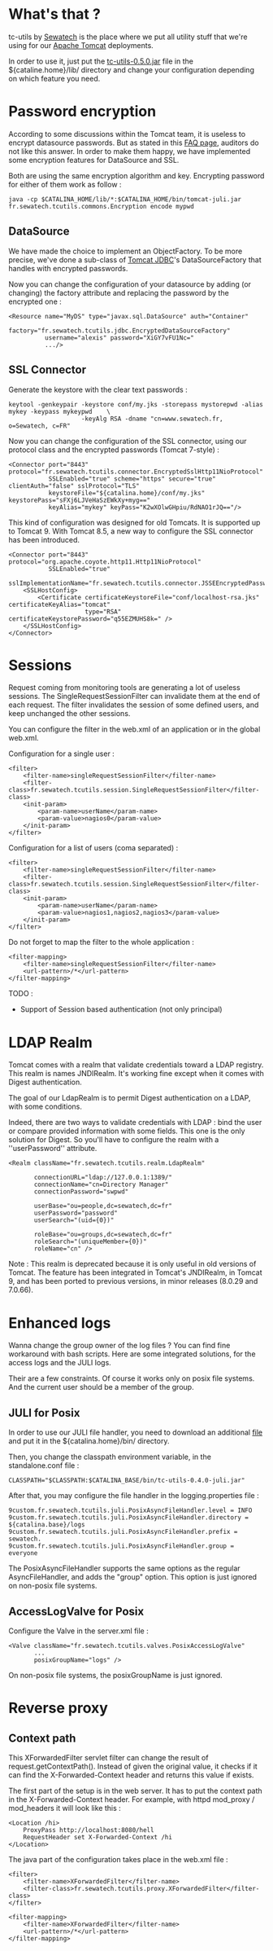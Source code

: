 # What's that ?

tc-utils by [Sewatech](http://www.sewatech.fr) is the place where we put all utility stuff that we're using for our [Apache Tomcat](http://tomcat.apache.org) deployments. 

In order to use it, just put the [tc-utils-0.5.0.jar](https://repo1.maven.org/maven2/fr/sewatech/utils/tc-utils/0.5.0/tc-utils-0.5.0.jar) file in the ${cataline.home}/lib/ directory and change your configuration depending on which feature you need.

# Password encryption

According to some discussions within the Tomcat team, it is useless to encrypt datasource passwords. But as stated in this [FAQ page](http://wiki.apache.org/tomcat/FAQ/Password), auditors do not like this answer. In order to make them happy, we have implemented some encryption features for DataSource and SSL.

Both are using the same encryption algorithm and key. Encrypting password for either of them work as follow :
 
    java -cp $CATALINA_HOME/lib/*:$CATALINA_HOME/bin/tomcat-juli.jar fr.sewatech.tcutils.commons.Encryption encode mypwd 

## DataSource
 
We have made the choice to implement an ObjectFactory. To be more precise, we've done a sub-class of [Tomcat JDBC](http://tomcat.apache.org/tomcat-7.0-doc/jdbc-pool.html)'s DataSourceFactory that handles with encrypted passwords. 

Now you can change the configuration of your datasource by adding (or changing) the factory attribute and replacing the password by the encrypted one :
   
    <Resource name="MyDS" type="javax.sql.DataSource" auth="Container" 
              factory="fr.sewatech.tcutils.jdbc.EncryptedDataSourceFactory"
              username="alexis" password="XiGY7vFU1Nc=" 
              .../> 

## SSL Connector

Generate the keystore with the clear text passwords :

    keytool -genkeypair -keystore conf/my.jks -storepass mystorepwd -alias mykey -keypass mykeypwd    \
                        -keyAlg RSA -dname "cn=www.sewatech.fr, o=Sewatech, c=FR"    

Now you can change the configuration of the SSL connector, using our protocol class and the encrypted passwords (Tomcat 7-style) :

    <Connector port="8443" protocol="fr.sewatech.tcutils.connector.EncryptedSslHttp11NioProtocol"
               SSLEnabled="true" scheme="https" secure="true" clientAuth="false" sslProtocol="TLS" 
               keystoreFile="${catalina.home}/conf/my.jks" keystorePass="sFXj6LJVeHaSzEWkXy+myg=="
               keyAlias="mykey" keyPass="K2wXOlwGHpiu/RdNAO1rJQ=="/>

This kind of configuration was designed for old Tomcats. It is supported up to Tomcat 9. With Tomcat 8.5, a new way to configure the SSL connector has been introduced.

    <Connector port="8443" protocol="org.apache.coyote.http11.Http11NioProtocol"
               SSLEnabled="true"
               sslImplementationName="fr.sewatech.tcutils.connector.JSSEEncryptedPasswordImplementation">
        <SSLHostConfig>
            <Certificate certificateKeystoreFile="conf/localhost-rsa.jks" certificateKeyAlias="tomcat"
                         type="RSA" certificateKeystorePassword="q55EZMUHS8k=" />
        </SSLHostConfig>
    </Connector>

# Sessions

Request coming from monitoring tools are generating a lot of useless sessions. The SingleRequestSessionFilter can invalidate them at the end of each request. The filter invalidates the session of some defined users, and keep unchanged the other sessions.

You can configure the filter in the web.xml of an application or in the global web.xml.

Configuration for a single user :

    <filter>
        <filter-name>singleRequestSessionFilter</filter-name>
        <filter-class>fr.sewatech.tcutils.session.SingleRequestSessionFilter</filter-class>
        <init-param>
            <param-name>userName</param-name>
            <param-value>nagios0</param-value>
        </init-param>
    </filter>
    
Configuration for a list of users (coma separated) :

    <filter>
        <filter-name>singleRequestSessionFilter</filter-name>
        <filter-class>fr.sewatech.tcutils.session.SingleRequestSessionFilter</filter-class>
        <init-param>
            <param-name>userName</param-name>
            <param-value>nagios1,nagios2,nagios3</param-value>
        </init-param>
    </filter>

Do not forget to map the filter to the whole application :
    
    <filter-mapping>
        <filter-name>singleRequestSessionFilter</filter-name>
        <url-pattern>/*</url-pattern>
    </filter-mapping>

TODO :

* Support of Session based authentication (not only principal)

# LDAP Realm

Tomcat comes with a realm that validate credentials toward a LDAP registry. This realm is names JNDIRealm. It's working fine except when it comes with Digest authentication.

The goal of our LdapRealm is to permit Digest authentication on a LDAP, with some conditions.
 
Indeed, there are two ways to validate credentials with LDAP : bind the user or compare provided information with some fields. This one is the only solution for Digest. So you'll have to configure the realm with a ''userPassword'' attribute.  

    <Realm className="fr.sewatech.tcutils.realm.LdapRealm"

           connectionURL="ldap://127.0.0.1:1389/"
           connectionName="cn=Directory Manager"
           connectionPassword="swpwd"

           userBase="ou=people,dc=sewatech,dc=fr"
           userPassword="password"
           userSearch="(uid={0})"

           roleBase="ou=groups,dc=sewatech,dc=fr"
           roleSearch="(uniqueMember={0})"
           roleName="cn" />

Note : This realm is deprecated because it is only useful in old versions of Tomcat. The feature has been integrated in Tomcat's JNDIRealm, in Tomcat 9, and has been ported to previous versions, in minor releases (8.0.29 and 7.0.66).

# Enhanced logs

Wanna change the group owner of the log files ? You can find fine workaround with bash scripts. Here are some integrated solutions, for the access logs and the JULI logs. 

Their are a few constraints. Of course it works only on posix file systems. And the current user should be a member of the group.

## JULI for Posix

In order to use our JULI file handler, you need to download an additional [file](https://repo1.maven.org/maven2/fr/sewatech/utils/tc-utils/0.4.0/tc-utils-0.4.0-juli.jar) 
and put it in the ${catalina.home}/bin/ directory.

Then, you change the classpath environment variable, in the standalone.conf file :

    CLASSPATH="$CLASSPATH:$CATALINA_BASE/bin/tc-utils-0.4.0-juli.jar"

After that, you may configure the file handler in the logging.properties file :

    9custom.fr.sewatech.tcutils.juli.PosixAsyncFileHandler.level = INFO
    9custom.fr.sewatech.tcutils.juli.PosixAsyncFileHandler.directory = ${catalina.base}/logs
    9custom.fr.sewatech.tcutils.juli.PosixAsyncFileHandler.prefix = sewatech.
    9custom.fr.sewatech.tcutils.juli.PosixAsyncFileHandler.group = everyone

The PosixAsyncFileHandler supports the same options as the regular AsyncFileHandler, and adds the "group" option. This option is just ignored on non-posix file systems. 

## AccessLogValve for Posix

Configure the Valve in the server.xml file :

    <Valve className="fr.sewatech.tcutils.valves.PosixAccessLogValve"
           ...
           posixGroupName="logs" />

On non-posix file systems, the posixGroupName is just ignored.

# Reverse proxy

## Context path

This XForwardedFilter servlet filter can change the result of request.getContextPath(). Instead of given the original value, it checks if it can find the X-Forwarded-Context header and returns this value if exists.

The first part of the setup is in the web server. It has to put the context path in the X-Forwarded-Context header. For example, with httpd mod_proxy / mod_headers it will look like this :
 
    <Location /hi>
        ProxyPass http://localhost:8080/hell
        RequestHeader set X-Forwarded-Context /hi
    </Location>

The java part of the configuration takes place in the web.xml file :

    <filter>
        <filter-name>XForwardedFilter</filter-name>
        <filter-class>fr.sewatech.tcutils.proxy.XForwardedFilter</filter-class>
    </filter>

    <filter-mapping>
        <filter-name>XForwardedFilter</filter-name>
        <url-pattern>/*</url-pattern>
    </filter-mapping>
